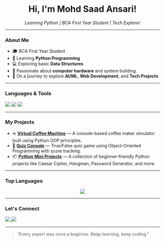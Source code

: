 <h1 align="center">Hi, I'm Mohd Saad Ansari!</h1>

<p align="center">
  <em>Learning Python | BCA First Year Student | Tech Explorer</em>
</p>

---

### **About Me**
- 🎓 BCA First Year Student 
- 🐍 Learning **Python Programming**
- 💻 Exploring basic **Data Structures**
- 🔧 Passionate about **computer hardware** and system building.
- 🚀 On a journey to explore **AI/ML**, **Web Development**, and **Tech Projects**

---

### **Languages & Tools**
<p>
  <img src="https://img.shields.io/badge/Python-3776AB?style=for-the-badge&logo=python&logoColor=white"/>
  <img src="https://img.shields.io/badge/VSCode-007ACC?style=for-the-badge&logo=visual%20studio%20code&logoColor=white"/>
  <img src="https://img.shields.io/badge/GitHub-181717?style=for-the-badge&logo=github&logoColor=white"/>
</p>

---

### **My Projects**
<p> <ul> <li>☕ <a href="https://github.com/MohdSaad01/Virtual_Coffee"><strong>Virtual Coffee Machine</strong></a> — A console-based coffee maker simulator built using Python OOP principles.</li> <li>🧠 <a href="https://github.com/MohdSaad01/Quiz_Console"><strong>Quiz Console</strong></a> — True/False quiz game using Object-Oriented Programming with score tracking.</li> <li>📦 <a href="https://github.com/MohdSaad01/python_mini_projects"><strong>Python Mini Projects</strong></a> — A collection of beginner-friendly Python projects like Caesar Cipher, Hangman, Password Generator, and more.</li> </ul> </p>

---

### **Top Languages**
<p align="center">
  <img src="https://github-readme-stats.vercel.app/api/top-langs/?username=MohdSaad01&layout=compact&theme=radical" />
</p>

---

### **Let's Connect**
<p>
  <a href="https://www.linkedin.com/in/mohd-saad-ansari01">
    <img src="https://img.shields.io/badge/LinkedIn-blue?style=for-the-badge&logo=linkedin&logoColor=white" />
  </a>
  <a href="https://github.com/MohdSaad01">
    <img src="https://img.shields.io/badge/GitHub-000?style=for-the-badge&logo=github&logoColor=white" />
  </a>
</p>

---

> “Every expert was once a beginner. Keep learning, keep coding.”
